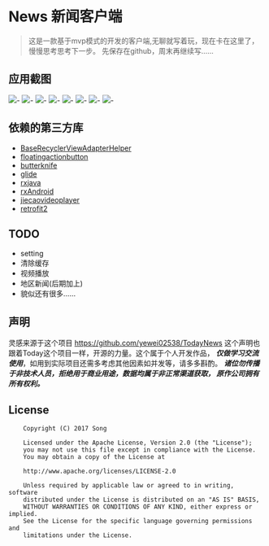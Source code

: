 # News 新闻客户端

> 这是一款基于mvp模式的开发的客户端,无聊就写着玩，现在卡在这里了，慢慢思考思考下一步。
先保存在github，周末再继续写......

## 应用截图
![](https://raw.githubusercontent.com/815464927/News/master/screenShots/splash.png)-
![](https://raw.githubusercontent.com/815464927/News/master/screenShots/%E5%9B%BD%E5%86%85%E7%84%A6%E7%82%B9.png)-
![](https://raw.githubusercontent.com/815464927/News/master/screenShots/%E8%8F%9C%E5%8D%95.png)-
![](https://raw.githubusercontent.com/815464927/News/master/screenShots/%E8%8F%9C%E5%8D%952.png)-
![](https://raw.githubusercontent.com/815464927/News/master/screenShots/%E5%9B%BD%E9%99%85%E7%84%A6%E7%82%B9.png)-
![](https://raw.githubusercontent.com/815464927/News/master/screenShots/%E7%A7%91%E6%8A%80%E7%84%A6%E7%82%B9.png)-
![](https://raw.githubusercontent.com/815464927/News/master/screenShots/%E4%BD%93%E8%82%B2%E7%84%A6%E7%82%B9.png)-
![](https://raw.githubusercontent.com/815464927/News/master/screenShots/%E5%A8%B1%E4%B9%90%E7%84%A6%E7%82%B9.png)-

## 依赖的第三方库
* [BaseRecyclerViewAdapterHelper](https://github.com/CymChad/BaseRecyclerViewAdapterHelper)
* [floatingactionbutton](https://github.com/makovkastar/FloatingActionButton)
* [butterknife](https://github.com/JakeWharton/butterknife)
* [glide](https://github.com/bumptech/glide)
* [rxjava](https://github.com/ReactiveX/RxJava)
* [rxAndroid](https://github.com/ReactiveX/RxAndroid)
* [jiecaovideoplayer](https://github.com/lipangit/JieCaoVideoPlayer)
* [retrofit2](https://github.com/square/retrofit)

## TODO
* setting
* 清除缓存
* 视频播放
* 地区新闻(后期加上)
* 貌似还有很多......

## 声明

 灵感来源于这个项目 https://github.com/yewei02538/TodayNews
 这个声明也跟着Today这个项目一样，开源的力量。这个属于个人开发作品，
 ***仅做学习交流使用***，如用到实际项目还需多考虑其他因素如并发等，请多多斟酌。
 ***诸位勿传播于非技术人员，拒绝用于商业用途，数据均属于非正常渠道获取，
 原作公司拥有所有权利。***

## License
        Copyright (C) 2017 Song

        Licensed under the Apache License, Version 2.0 (the "License");
        you may not use this file except in compliance with the License.
        You may obtain a copy of the License at

        http://www.apache.org/licenses/LICENSE-2.0

        Unless required by applicable law or agreed to in writing, software
        distributed under the License is distributed on an "AS IS" BASIS,
        WITHOUT WARRANTIES OR CONDITIONS OF ANY KIND, either express or implied.
        See the License for the specific language governing permissions and
        limitations under the License.